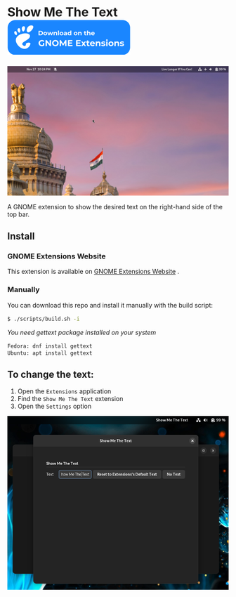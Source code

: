 # Show Me The Text [![Just Perfection on extensions.gnome.org](resources/ego.svg)](https://extensions.gnome.org/extension/5556/show-me-the-text/)

![Show Me The Text GNOME Shell Extension](resources/intro.png)

A GNOME extension to show the desired text on the right-hand side of the top bar.

## Install

### GNOME Extensions Website

This extension is available on [GNOME Extensions Website](https://extensions.gnome.org/extension/5556/show-me-the-text/)
.

### Manually

You can download this repo and install it manually with the build script:

```bash
$ ./scripts/build.sh -i
```

*You need gettext package installed on your system*

    Fedora: dnf install gettext
    Ubuntu: apt install gettext

## To change the text:

1. Open the `Extensions` application
2. Find the `Show Me The Text` extension
3. Open the `Settings` option

![preference menu](resources/preference.png)





